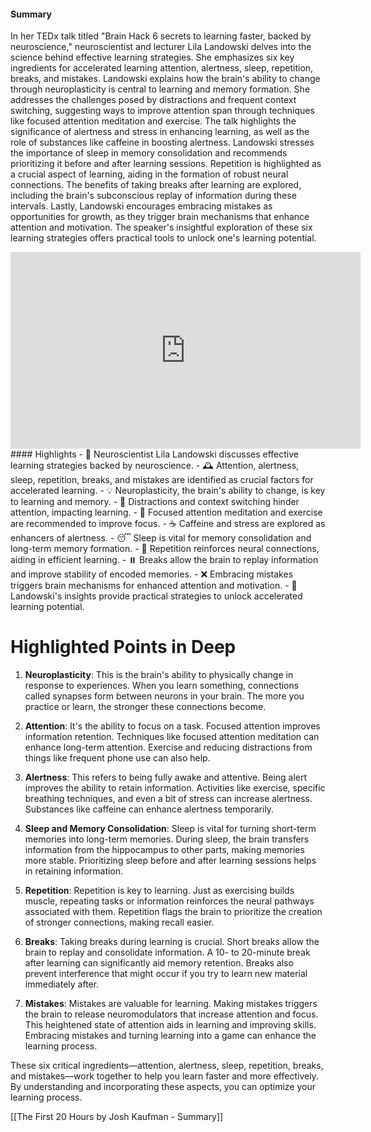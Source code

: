 #### Summary
In her TEDx talk titled "Brain Hack 6 secrets to learning faster, backed by neuroscience," neuroscientist and lecturer Lila Landowski delves into the science behind effective learning strategies. She emphasizes six key ingredients for accelerated learning attention, alertness, sleep, repetition, breaks, and mistakes. Landowski explains how the brain's ability to change through neuroplasticity is central to learning and memory formation. She addresses the challenges posed by distractions and frequent context switching, suggesting ways to improve attention span through techniques like focused attention meditation and exercise. The talk highlights the significance of alertness and stress in enhancing learning, as well as the role of substances like caffeine in boosting alertness. Landowski stresses the importance of sleep in memory consolidation and recommends prioritizing it before and after learning sessions. Repetition is highlighted as a crucial aspect of learning, aiding in the formation of robust neural connections. The benefits of taking breaks after learning are explored, including the brain's subconscious replay of information during these intervals. Lastly, Landowski encourages embracing mistakes as opportunities for growth, as they trigger brain mechanisms that enhance attention and motivation. The speaker's insightful exploration of these six learning strategies offers practical tools to unlock one's learning potential.

<center><iframe width="560" height="315" src="https://www.youtube.com/embed/kKvK2foOTJM?si=o6M96GK9HvMJjf-S" title="YouTube video player" frameborder="0" allow="accelerometer; autoplay; clipboard-write; encrypted-media; gyroscope; picture-in-picture; web-share" allowfullscreen></iframe></center>
#### Highlights
- 🧠 Neuroscientist Lila Landowski discusses effective learning strategies backed by neuroscience.
- 🕰️ Attention, alertness, sleep, repetition, breaks, and mistakes are identified as crucial factors for accelerated learning.
- 💡 Neuroplasticity, the brain's ability to change, is key to learning and memory.
- 📵 Distractions and context switching hinder attention, impacting learning.
- 🧘 Focused attention meditation and exercise are recommended to improve focus.
- ☕ Caffeine and stress are explored as enhancers of alertness.
- 😴 Sleep is vital for memory consolidation and long-term memory formation.
- 🔁 Repetition reinforces neural connections, aiding in efficient learning.
- ⏸️ Breaks allow the brain to replay information and improve stability of encoded memories.
- ❌ Embracing mistakes triggers brain mechanisms for enhanced attention and motivation.
- 🚀 Landowski's insights provide practical strategies to unlock accelerated learning potential.


# Highlighted Points in Deep

1. **Neuroplasticity**: This is the brain's ability to physically change in response to experiences. When you learn something, connections called synapses form between neurons in your brain. The more you practice or learn, the stronger these connections become. 

2. **Attention**: It's the ability to focus on a task. Focused attention improves information retention. Techniques like focused attention meditation can enhance long-term attention. Exercise and reducing distractions from things like frequent phone use can also help. 

3. **Alertness**: This refers to being fully awake and attentive. Being alert improves the ability to retain information. Activities like exercise, specific breathing techniques, and even a bit of stress can increase alertness. Substances like caffeine can enhance alertness temporarily. 

4. **Sleep and Memory Consolidation**: Sleep is vital for turning short-term memories into long-term memories. During sleep, the brain transfers information from the hippocampus to other parts, making memories more stable. Prioritizing sleep before and after learning sessions helps in retaining information. 

5. **Repetition**: Repetition is key to learning. Just as exercising builds muscle, repeating tasks or information reinforces the neural pathways associated with them. Repetition flags the brain to prioritize the creation of stronger connections, making recall easier. 

6. **Breaks**: Taking breaks during learning is crucial. Short breaks allow the brain to replay and consolidate information. A 10- to 20-minute break after learning can significantly aid memory retention. Breaks also prevent interference that might occur if you try to learn new material immediately after. 

7. **Mistakes**: Mistakes are valuable for learning. Making mistakes triggers the brain to release neuromodulators that increase attention and focus. This heightened state of attention aids in learning and improving skills. Embracing mistakes and turning learning into a game can enhance the learning process. 

These six critical ingredients—attention, alertness, sleep, repetition, breaks, and mistakes—work together to help you learn faster and more effectively. By understanding and incorporating these aspects, you can optimize your learning process.



[[The First 20 Hours by Josh Kaufman - Summary]]

